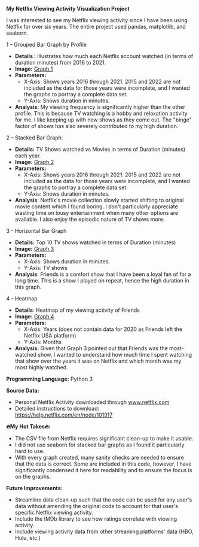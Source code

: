 **My Netflix Viewing Activity Visualization Project**

I was interested to see my Netflix viewing activity since I have been using Netflix for over six years. 
The entire project used pandas, matplotlib, and seaborn. 

1 – Grouped Bar Graph by Profile

* **Details :** Illustrates how much each Netflix account watched (in terms of duration minutes) from 2016 to 2021. 
* **Image:**
[Graph 1](Figure_1.png)
* **Parameters:**  
  * X-Axis: Shows years 2016 through 2021. 2015 and 2022 are not included as the data for those years were incomplete, and I wanted the graphs to portray a complete data set. 
  * Y-Axis: Shows duration in minutes.
* **Analysis:**  My viewing frequency is significantly higher than the other profile. This is because TV watching is a hobby and relaxation activity for me. I like keeping up with new shows as they come out. The "binge" factor of shows has also severely contributed to my high duration.

2 – Stacked Bar Graph:

* **Details:** TV Shows watched vs Movies in terms of Duration (minutes) each year.
* **Image:**
[Graph 2](Figure_2.png)
* **Parameters:**
  * X-Axis: Shows years 2016 through 2021. 2015 and 2022 are not included as the data for those years were incomplete, and I wanted the graphs to portray a complete data set. 
  * Y-Axis: Shows duration in minutes.
* **Analysis**:  Netflix's movie collection slowly started shifting to original movie content which I found boring. I don't particularly appreciate wasting time on lousy entertainment when many other options are available. I also enjoy the episodic nature of TV shows more.

3 - Horizontal Bar Graph

* **Details:** Top 10 TV shows watched in terms of Duration (minutes)
* **Image:**
[Graph 3](Figure_3.png)
* **Parameters:**
  * X-Axis: Shows duration in minutes. 
  * Y-Axis: TV shows
* **Analysis**:  Friends is a comfort show that I have been a loyal fan of for a long time. This is a show I played on repeat, hence the high duration in this graph.

4 - Heatmap 

* **Details**: Heatmap of my viewing activity of Friends
* **Image:**
[Graph 4](Figure_4.png)
* **Parameters:**
  * X-Axis: Years (does not contain data for 2020 as Friends left the Netflix USA platform)
  * Y-Axis: Months
* **Analysis:** Given that Graph 3 pointed out that Friends was the most-watched show, I wanted to understand how much time I spent watching that show over the years it was on Netflix and which month was my most highly watched. 

**Programming Language:**  Python 3

**Source Data:** 
* Personal Netflix Activity downloaded through www.netflix.com
* Detailed instructions to download: https://help.netflix.com/en/node/101917

**🔥My Hot Takes🔥:** 
* The CSV file from Netflix requires significant clean-up to make it usable. 
* I did not use seaborn for stacked bar graphs as I found it particularly hard to use. 
* With every graph created, many sanity checks are needed to ensure that the data is correct. Some are included in this code, however, I have significantly condensed it here for readability and to ensure the focus is on the graphs.

**Future Improvements:** 
* Streamline data clean-up such that the code can be used for any user's data without amending the original code to account for that user's specific Netflix viewing activity. 
* Include the IMDb library to see how ratings correlate with viewing activity.
* Include viewing activity data from other streaming platforms' data (HBO, Hulu, etc.)
